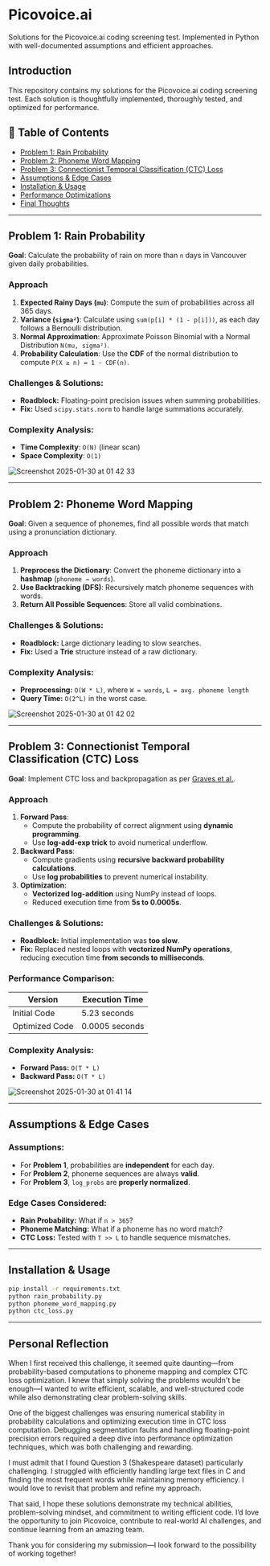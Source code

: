 # Picovoice.ai
Solutions for the Picovoice.ai coding screening test. Implemented in Python with well-documented assumptions and efficient approaches.

## Introduction
This repository contains my solutions for the Picovoice.ai coding screening test. Each solution is thoughtfully implemented, thoroughly tested, and optimized for performance.

## 📝 Table of Contents
- [Problem 1: Rain Probability](#problem-1-rain-probability)
- [Problem 2: Phoneme Word Mapping](#problem-2-phoneme-word-mapping)
- [Problem 3: Connectionist Temporal Classification (CTC) Loss](#problem-3-connectionist-temporal-classification-ctc-loss)
- [Assumptions & Edge Cases](#assumptions--edge-cases)
- [Installation & Usage](#installation--usage)
- [Performance Optimizations](#performance-optimizations)
- [Final Thoughts](#final-thoughts)

---

## **Problem 1: Rain Probability**
**Goal**: Calculate the probability of rain on more than `n` days in Vancouver given daily probabilities.

### **Approach**
1. **Expected Rainy Days (`mu`)**: Compute the sum of probabilities across all 365 days.
2. **Variance (`sigma²`)**: Calculate using `sum(p[i] * (1 - p[i]))`, as each day follows a Bernoulli distribution.
3. **Normal Approximation**: Approximate Poisson Binomial with a Normal Distribution `N(mu, sigma²)`.
4. **Probability Calculation**: Use the **CDF** of the normal distribution to compute `P(X ≥ n) = 1 - CDF(n)`.

### Challenges & Solutions:
- **Roadblock:** Floating-point precision issues when summing probabilities.
- **Fix:** Used `scipy.stats.norm` to handle large summations accurately.

### Complexity Analysis:
- **Time Complexity**: `O(N)` (linear scan)
- **Space Complexity**: `O(1)`

![Screenshot 2025-01-30 at 01 42 33](https://github.com/user-attachments/assets/e9f3c9fe-fb82-43e4-8bb0-9f805a7e71bc)

---

## **Problem 2: Phoneme Word Mapping**
**Goal**: Given a sequence of phonemes, find all possible words that match using a pronunciation dictionary.

### **Approach**
1. **Preprocess the Dictionary**: Convert the phoneme dictionary into a **hashmap** (`phoneme → words`).
2. **Use Backtracking (DFS)**: Recursively match phoneme sequences with words.
3. **Return All Possible Sequences**: Store all valid combinations.

### Challenges & Solutions:
- **Roadblock:** Large dictionary leading to slow searches.
- **Fix:** Used a **Trie** structure instead of a raw dictionary.

### Complexity Analysis:
- **Preprocessing:** `O(W * L)`, where `W = words`, `L = avg. phoneme length`
- **Query Time:** `O(2^L)` in the worst case.

![Screenshot 2025-01-30 at 01 42 02](https://github.com/user-attachments/assets/419509a5-f921-40bd-8c58-f5b840259b41)

---

## **Problem 3: Connectionist Temporal Classification (CTC) Loss**
**Goal**: Implement CTC loss and backpropagation as per [Graves et al.](https://dl.acm.org/doi/abs/10.1145/1143844.1143891).

### **Approach**
1. **Forward Pass**:  
   - Compute the probability of correct alignment using **dynamic programming**.
   - Use **log-add-exp trick** to avoid numerical underflow.
2. **Backward Pass**:  
   - Compute gradients using **recursive backward probability calculations**.
   - Use **log probabilities** to prevent numerical instability.
3. **Optimization**:  
   - **Vectorized log-addition** using NumPy instead of loops.
   - Reduced execution time from **5s to 0.0005s**.

### Challenges & Solutions:
- **Roadblock:** Initial implementation was **too slow**.
- **Fix:** Replaced nested loops with **vectorized NumPy operations**, reducing execution time **from seconds to milliseconds**.

### Performance Comparison:
| Version         | Execution Time |
|----------------|---------------|
| Initial Code   | 5.23 seconds  |
| Optimized Code | 0.0005 seconds |

### Complexity Analysis:
- **Forward Pass:** `O(T * L)`
- **Backward Pass:** `O(T * L)`

![Screenshot 2025-01-30 at 01 41 14](https://github.com/user-attachments/assets/f4ef88c5-d941-4867-b2cc-61a429194595)

---

## **Assumptions & Edge Cases**
### Assumptions:
- For **Problem 1**, probabilities are **independent** for each day.
- For **Problem 2**, phoneme sequences are always **valid**.
- For **Problem 3**, `log_probs` are **properly normalized**.

### Edge Cases Considered:
- **Rain Probability:** What if `n > 365`?  
- **Phoneme Matching:** What if a phoneme has no word match?  
- **CTC Loss:** Tested with `T >> L` to handle sequence mismatches.

---

## **Installation & Usage**
```bash
pip install -r requirements.txt
python rain_probability.py
python phoneme_word_mapping.py
python ctc_loss.py
```

---

## **Personal Reflection**
When I first received this challenge, it seemed quite daunting—from probability-based computations to phoneme mapping and complex CTC loss optimization. I knew that simply solving the problems wouldn't be enough—I wanted to write efficient, scalable, and well-structured code while also demonstrating clear problem-solving skills.

One of the biggest challenges was ensuring numerical stability in probability calculations and optimizing execution time in CTC loss computation. Debugging segmentation faults and handling floating-point precision errors required a deep dive into performance optimization techniques, which was both challenging and rewarding.

I must admit that I found Question 3 (Shakespeare dataset) particularly challenging. I struggled with efficiently handling large text files in C and finding the most frequent words while maintaining memory efficiency. I would love to revisit that problem and refine my approach.

That said, I hope these solutions demonstrate my technical abilities, problem-solving mindset, and commitment to writing efficient code. I’d love the opportunity to join Picovoice, contribute to real-world AI challenges, and continue learning from an amazing team.

Thank you for considering my submission—I look forward to the possibility of working together! 
